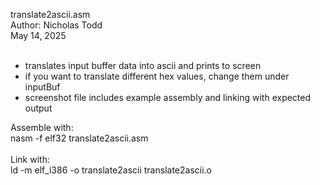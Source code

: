 translate2ascii.asm<br/>
Author: Nicholas Todd<br/>
May 14, 2025<br/><br/>

- translates input buffer data into ascii and prints to screen<br/>
- if you want to translate different hex values, change them under inputBuf<br/>
- screenshot file includes example assembly and linking with expected output<br/>

Assemble with: <br/>
nasm -f elf32 translate2ascii.asm<br/><br/>
Link with:      
ld -m elf_i386 -o translate2ascii translate2ascii.o<br/>
